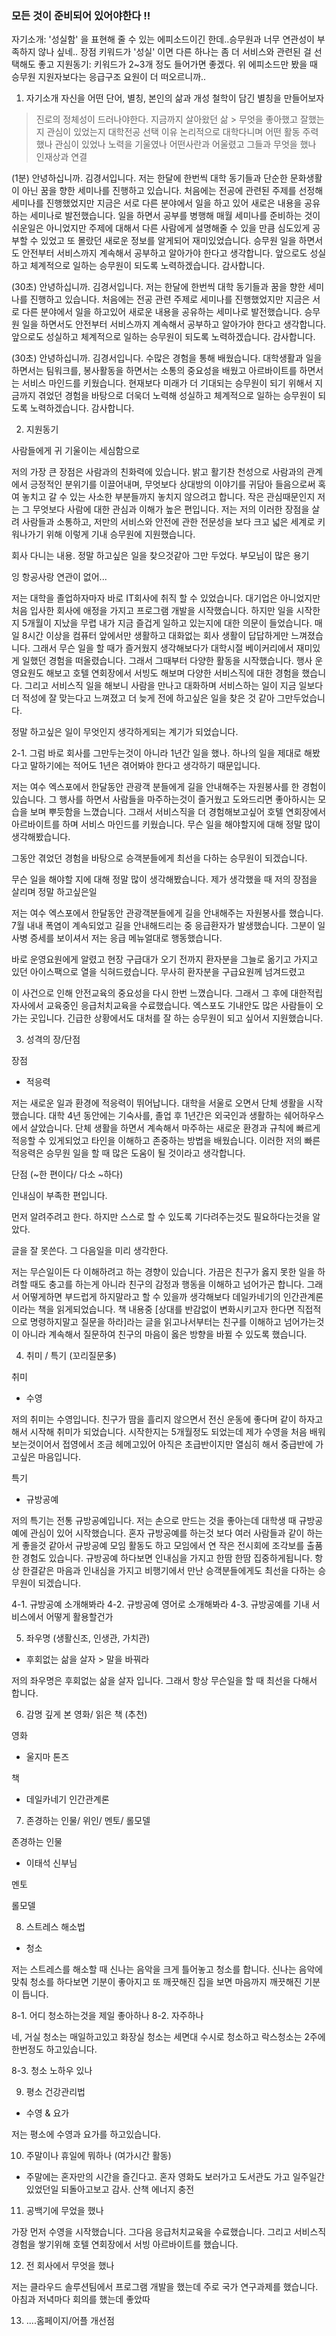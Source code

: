 ### 모든 것이 준비되어 있어야한다 !!

자기소개: '성실함' 을 표현해 줄 수 있는 에피소드이긴 한데..승무원과 너무 연관성이 부족하지 않나 싶네..
장점 키워드가 '성실' 이면 다른 하나는 좀 더 서비스와 관련된 걸 선택해도 좋고
지원동기: 키워드가 2~3개 정도 들어가면 좋겠다. 위 에피소드만 봤을 때 승무원 지원자보다는 응급구조 요원이 더 떠오르니까.. 
1. 자기소개
자신을 어떤 단어, 별칭, 본인의 삶과 개성 철학이 담긴 별칭을 만들어보자
> 진로의 정체성이 드러나야한다.
지금까지 살아왔던 삶 > 무엇을 좋아했고 잘했는지 관심이 있었는지
대학전공 선택 이유 논리적으로 
대학다니며 어떤 활동 주력했나 관심이 있었나 노력을 기울였나 어떤사란과 어울렸고 그들과 무엇을 했나
인재상과 연결



(1분)
안녕하십니까. 김경서입니다.
저는 한달에 한번씩 대학 동기들과 단순한 문화생활이 아닌 꿈을 향한 세미나를 진행하고 있습니다.
처음에는 전공에 관련된 주제를 선정해 세미나를 진행했었지만
지금은 서로 다른 분야에서 일을 하고 있어 새로은 내용을 공유하는 세미나로 발전했습니다.
일을 하면서 공부를 병행해 매월 세미나를 준비하는 것이 쉬운일은 아니었지만
주제에 대해서 다른 사람에게 설명해줄 수 있을 만큼 심도있게 공부할 수 있었고
또 몰랐던 새로운 정보를 알게되어 재미있었습니다.
승무원 일을 하면서도 안전부터 서비스까지 계속해서 공부하고 알아가야 한다고 생각합니다.
앞으로도 성실하고 체계적으로 일하는 승무원이 되도록 노력하겠습니다.
감사합니다.

(30초)
안녕하십니까. 김경서입니다.
저는 한달에 한번씩 대학 동기들과 꿈을 향한 세미나를 진행하고 있습니다.
처음에는 전공 관련 주제로 세미나를 진행했었지만
지금은 서로 다른 분야에서 일을 하고있어 새로운 내용을 공유하는 세미나로 발전했습니다.
승무원 일을 하면서도 안전부터 서비스까지 계속해서 공부하고 알아가야 한다고 생각합니다.
앞으로도 성실하고 체계적으로 일하는 승무원이 되도록 노력하겠습니다.
감사합니다.

(30초)
안녕하십니까. 김경서입니다.
수많은 경험을 통해 배웠습니다.
대학생활과 일을 하면서는 팀워크를, 봉사활동을 하면서는 소통의 중요성을 배웠고 아르바이트를 하면서는 서비스 마인드를 키웠습니다.
현재보다 미래가 더 기대되는 승무원이 되기 위해서 지금까지 겪었던 경험을 바탕으로 더욱더 노력해 성실하고 체계적으로 일하는 승무원이 되도록 노력하겠습니다. 
감사합니다.

2. 지원동기

사람들에게 귀 기울이는 세심함으로

저의 가장 큰 장점은 사람과의 친화력에 있습니다. 
밝고 활기찬 천성으로 사람과의 관계에서 긍정적인 분위기를 이끌어내며, 무엇보다 상대방의 이야기를 귀담아 들음으로써 혹여 놓치고 갈 수 있는 사소한 부분들까지 놓치지 않으려고 합니다.
작은 관심때문인지 저는 그 무엇보다 사람에 대한 관심과 이해가 높은 편입니다.
저는 저의 이러한 장점을 살려 사람들과 소통하고, 저만의 서비스와 안전에 관한 전문성을 보다 크고 넓은 세계로 키워나가기 위해 이렇게 기내 승무원에 지원했습니다.



회사 다니는 내용. 정말 하고싶은 일을 찾으것같아 그만 두었다. 
부모님이 많은 용기

잉 항공사랑 연관이 없어... 

저는 대학을 졸업하자마자 바로 IT회사에 취직 할 수 있었습니다.
대기업은 아니었지만 처음 입사한 회사에 애정을 가지고 프로그램 개발을 시작했습니다.
하지만 일을 시작한지 5개월이 지났을 무렵 내가 지금 즐겁게 일하고 있는지에 대한 의문이 들었습니다.
매일 8시간 이상을 컴퓨터 앞에서만 생활하고 대화없는 회사 생활이 답답하게만 느껴졌습니다. 
그래서 무슨 일을 할 때가 즐거웠지 생각해보다가 대학시절 베이커리에서 재미있게 일했던 경험을 떠올렸습니다.
그래서 그때부터 다양한 활동을 시작했습니다. 
행사 운영요원도 해보고 호텔 연회장에서 서빙도 해보며 다양한 서비스직에 대한 경험을 했습니다.
그리고 서비스직 일을 해보니 사람을 만나고 대화하며 서비스하는 일이 지금 일보다 더 적성에 잘 맞는다고 느껴졌고 더 늦게 전에 하고싶은 일을 찾은 것 같아 그만두었습니다.





정말 하고싶은 일이 무엇인지 생각하게되는 계기가 되었습니다.

2-1. 그럼 바로 회사를 그만두는것이 아니라 1년간 일을 했나.
하나의 일을 제대로 해봤다고 말하기에는 적어도 1년은 겪어봐야 한다고 생각하기 때문입니다.



저는 여수 엑스포에서 한달동안 관광객 분들에게 길을 안내해주는 자원봉사를 한 경험이 있습니다.
그 행사를 하면서 사람들을 마주하는것이 즐거웠고 도와드리면 좋아하시는 모습을 보며 뿌듯함을 느꼈습니다.
그래서 서비스직을 더 경험해보고싶어 호텔 연회장에서 아르바이트를 하며 서비스 마인드를 키웠습니다.
무슨 일을 해야할지에 대해 정말 많이 생각해봤습니다.

그동안 겪었던 경험을 바탕으로 승객분들에게 최선을 다하는 승무원이 되겠습니다.




무슨 일을 해야할 지에 대해 정말 많이 생각해봤습니다. 제가 생각했을 때 저의 장점을 살리며 정말 하고싶은일



저는 여수 엑스포에서 한달동안 관광객분들에게 길을 안내해주는 자원봉사를 했습니다.
7월 내내 폭염이 계속되었고 길을 안내해드리는 중 응급환자가 발생했습니다.
그분이 일사병 증세를 보이셔서 저는 응급 메뉴얼대로 행동했습니다.

바로 운영요원에게 알렸고 
현장 구급대가 오기 전까지 환자분을 그늘로 옮기고 가지고 있던 아이스팩으로 열을 식혀드렸습니다.
무사히 환자분을 구급요원께 넘겨드렸고 

이 사건으로 인해 안전교육의 중요성을 다시 한번 느꼈습니다.
그래서 그 후에 대한적립자사에서 교육중인 응급처치교육을 수료했습니다.
엑스포도 기내안도 많은 사람들이 오가는 곳입니다. 
긴급한 상황에서도 대처를 잘 하는 승무원이 되고 싶어서 지원했습니다.

3. 성격의 장/단점

장점 
- 적응력

저는 새로운 일과 환경에 적응력이 뛰어납니다. 대학을 서울로 오면서 단체 생활을 시작했습니다. 
대학 4년 동안에는 기숙사를, 졸업 후 1년간은 외국인과 생활하는 쉐어하우스에서 살았습니다. 
단체 생활을 하면서 계속해서 마주하는 새로운 환경과 규칙에 빠르게 적응할 수 있게되었고 타인을 이해하고 존중하는 방법을 배웠습니다. 
이러한 저의 빠른 적응력은 승무원 일을 할 때 많은 도움이 될 것이라고 생각합니다.

단점 (~한 편이다/ 다소 ~하다)

인내심이 부족한 편입니다.

먼저 알려주려고 한다. 하지만 스스로 할 수 있도록 기다려주는것도 필요하다는것을 알았다.

글을 잘 못쓴다.
그 다음일을 미리 생각한다.

저는 무슨일이든 다 이해하려고 하는 경향이 있습니다.
가끔은 친구가 옳지 못한 일을 하려할 때도 충고를 하는게 아니라 친구의 감정과 행동을 이해하고 넘어가곤 합니다.
그래서 어떻게하면 부드럽게 하지말라고 할 수 있을까 생각해보다 데일카네기의 인간관계론이라는 책을 읽게되었습니다.
책 내용중 [상대를 반감없이 변화시키고자 한다면 직접적으로 명령하지말고 질문을 하라]라는 글을 읽고나서부터는 
친구를 이해하고 넘어가는것이 아니라 계속해서 질문하여 친구의 마음이 옳은 방향을 바뀔 수 있도록 했습니다.


4. 취미 / 특기 (꼬리질문多)

취미
- 수영

저의 취미는 수영입니다. 
친구가 땀을 흘리지 않으면서 전신 운동에 좋다며 같이 하자고 해서 시작해 취미가 되었습니다.
시작한지는 5개월정도 되었는데 제가 수영을 처음 배워보는것이어서 
접영에서 조금 헤메고있어 아직은 초급반이지만 열심히 해서 중급반에 가고싶은 마음입니다.

특기
- 규방공예

저의 특기는 전통 규방공예입니다.
저는 손으로 만드는 것을 좋아는데 대학생 때 규방공예에 관심이 있어 시작했습니다. 
혼자 규방공예를 하는것 보다 여러 사람들과 같이 하는게 좋을것 같아서 규방공예 모임 활동도 하고 
모임에서 연 작은 전시회에 조각보를 출품한 경험도 있습니다.
규방공예 하다보면 인내심을 가지고 한땀 한땀 집중하게됩니다.
항상 한결같은 마음과 인내심을 가지고 비행기에서 만난 승객분들에게도 최선을 다하는 승무원이 되겠습니다.

4-1. 규방공예 소개해봐라
4-2. 규방공예 영어로 소개해봐라
4-3. 규방공예를 기내 서비스에서 어떻게 활용할건가


5. 좌우명 (생활신조, 인생관, 가치관)

- 후회없는 삶을 살자 > 말을 바꿔라


저의 좌우명은 후회없는 삶을 살자 입니다.
그래서 항상 무슨일을 할 때 최선을 다해서 합니다.


6. 감명 깊게 본 영화/ 읽은 책 (추천)

영화
- 울지마 톤즈

책
- 데일카네기 인간관계론


7. 존경하는 인물/ 위인/ 멘토/ 롤모델

존경하는 인물

- 이태석 신부님


멘토

롤모델


8. 스트레스 해소법
- 청소

저는 스트레스를 해소할 때 신나는 음악을 크게 틀어놓고 청소를 합니다.
신나는 음악에 맞춰 청소를 하다보면 기분이 좋아지고 또 깨끗해진 집을 보면 마음까지 깨끗해진 기분이 듭니다.

8-1. 어디 청소하는것을 제일 좋아하나
8-2. 자주하나

네, 거실 청소는 매일하고있고 화장실 청소는 세면대 수시로 청소하고 락스청소는 2주에 한번정도 하고있습니다.

8-3. 청소 노하우 있나

9. 평소 건강관리법
- 수영 & 요가

저는 평소에 수영과 요가를 하고있습니다.


10. 주말이나 휴일에 뭐하나 (여가시간 활동)

- 주말에는 혼자만의 시간을 즐긴다고. 혼자 영화도 보러가고 도서관도 가고 일주일간 있었던일 되돌아고보고 감사. 산책
에너지 충전

11. 공백기에 무었을 했나

가장 먼저 수영을 시작했습니다. 
그다음 응급처치교육을 수료했습니다.
그리고 서비스직 경험을 쌓기위해 호텔 연회장에서 서빙 아르바이트를 했습니다.


12. 전 회사에서 무엇을 했나

저는 클라우드 솔루션팀에서 프로그램 개발을 했는데 주로 국가 연구과제를 했습니다.
아침과 저녁마다 회의를 했는데 좋았따


13. ....홈페이지/어플 개선점
